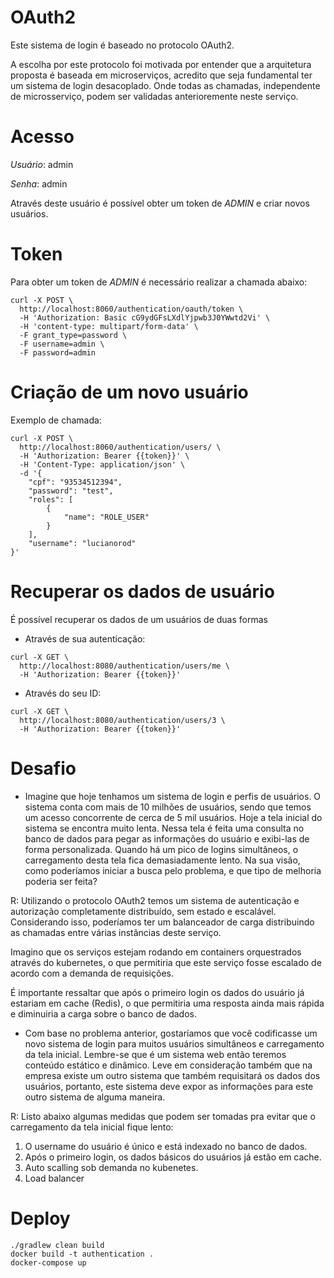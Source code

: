 # OAuth2

Este sistema de login é baseado no protocolo OAuth2.

A escolha por este protocolo foi motivada por entender que a arquitetura proposta é baseada em microserviços, acredito que seja fundamental ter um sistema de login desacoplado. Onde todas as chamadas, independente de microsserviço, podem ser validadas anterioremente neste serviço.


# Acesso

*Usuário*: admin

*Senha*: admin

Através deste usuário é possível obter um token de *ADMIN* e criar novos usuários.

# Token

Para obter um token de *ADMIN* é necessário realizar a chamada abaixo:

```
curl -X POST \
  http://localhost:8060/authentication/oauth/token \
  -H 'Authorization: Basic cG9ydGFsLXdlYjpwb3J0YWwtd2Vi' \
  -H 'content-type: multipart/form-data' \
  -F grant_type=password \
  -F username=admin \
  -F password=admin
```

# Criação de um novo usuário

Exemplo de chamada:

```
curl -X POST \
  http://localhost:8060/authentication/users/ \
  -H 'Authorization: Bearer {{token}}' \
  -H 'Content-Type: application/json' \
  -d '{
    "cpf": "93534512394",
    "password": "test",
    "roles": [
        {
            "name": "ROLE_USER"
        }
    ],
    "username": "lucianorod"
}'
```

# Recuperar os dados  de usuário

É possível recuperar os dados de um usuários de duas formas

* Através de sua autenticação:

```
curl -X GET \
  http://localhost:8080/authentication/users/me \
  -H 'Authorization: Bearer {{token}}'
```

* Através do seu ID:

```
curl -X GET \
  http://localhost:8080/authentication/users/3 \
  -H 'Authorization: Bearer {{token}}'
```

# Desafio

* Imagine que hoje tenhamos um sistema de login e perfis de usuários. O sistema conta com mais de 10 milhões de usuários, sendo que temos um acesso concorrente de cerca de 5 mil usuários. Hoje a tela inicial do sistema se encontra muito lenta. Nessa tela é feita uma consulta no banco de dados para pegar as informações do usuário e exibi-las de forma personalizada. Quando há um pico de logins simultâneos, o carregamento desta tela fica demasiadamente lento. Na sua visão, como poderíamos iniciar a busca pelo problema, e que tipo de melhoria poderia ser feita?

R: Utilizando o protocolo OAuth2 temos um sistema de autenticação e autorização completamente distribuído, sem estado e escalável.
Considerando isso, poderíamos ter um balanceador de carga distribuindo as chamadas entre várias instâncias deste serviço.

Imagino que os serviços estejam rodando em containers orquestrados através do kubernetes, o que permitiria que este serviço fosse escalado de acordo com a demanda de requisições.

É importante ressaltar que após o primeiro login os dados do usuário já estariam em cache (Redis), o que permitiria uma resposta ainda mais rápida e diminuiria a carga sobre o banco de dados. 

* Com base no problema anterior, gostaríamos que você codificasse um novo sistema de login para muitos usuários simultâneos e carregamento da tela inicial. Lembre-se que é um sistema web então teremos conteúdo estático e dinâmico. Leve em consideração também que na empresa existe um outro sistema que também requisitará os dados dos usuários, portanto, este sistema deve expor as informações para este outro sistema de alguma maneira.

R: Listo abaixo algumas medidas que podem ser tomadas pra evitar que o carregamento da tela inicial fique lento:

1) O username do usuário é único e está indexado no banco de dados.
2) Após o primeiro login, os dados básicos do usuários já estão em cache.
3) Auto scalling sob demanda no kubenetes.
4) Load balancer

# Deploy

```
./gradlew clean build
docker build -t authentication .
docker-compose up